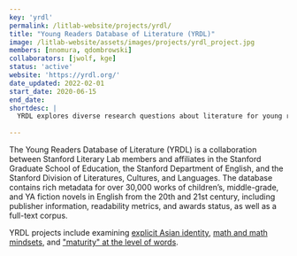 ```yaml
---
key: 'yrdl'
permalink: /litlab-website/projects/yrdl/
title: "Young Readers Database of Literature (YRDL)"
image: /litlab-website/assets/images/projects/yrdl_project.jpg
members: [nnomura, qdombrowski]
collaborators: [jwolf, kge]
status: 'active'
website: 'https://yrdl.org/'
date_updated: 2022-02-01
start_date: 2020-06-15
end_date:
shortdesc: |
  YRDL explores diverse research questions about literature for young readers, using a database of 30,000+ works in English from the 20th and 21st century.
  
---
```


The Young Readers Database of Literature (YRDL) is a collaboration between Stanford Literary Lab members and affiliates in the Stanford Graduate School of Education, the Stanford Department of English, and the Stanford Division of Literatures, Cultures, and Languages. The database contains rich metadata for over 30,000 works of children’s, middle-grade, and YA fiction novels in English from the 20th and 21st century, including publisher information, readability metrics, and awards status, as well as a full-text corpus.

YRDL projects include examining [explicit Asian identity](https://yrdl.org/projects/explicit-asian-identity/), [math and math mindsets](https://yrdl.org/projects/math/), and ["maturity" at the level of words](https://yrdl.org/projects/maturity-words/).